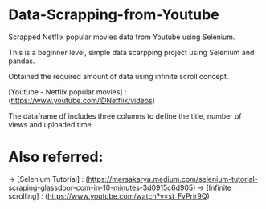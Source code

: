 # Data-Scrapping-from-Youtube
Scrapped Netflix popular movies data from Youtube using Selenium.

This is a beginner level, simple data scarpping project using Selenium and pandas.

Obtained the required amount of  data using infinite scroll concept.

[Youtube - Netflix popular movies] : (https://www.youtube.com/@Netflix/videos)

The dataframe df includes three columns to define the title, number of views and uploaded time.

# Also referred:
-> [Selenium Tutorial] : (https://mersakarya.medium.com/selenium-tutorial-scraping-glassdoor-com-in-10-minutes-3d0915c6d905)
-> [Infinite scrolling] : (https://www.youtube.com/watch?v=st_FvPrir9Q) 
